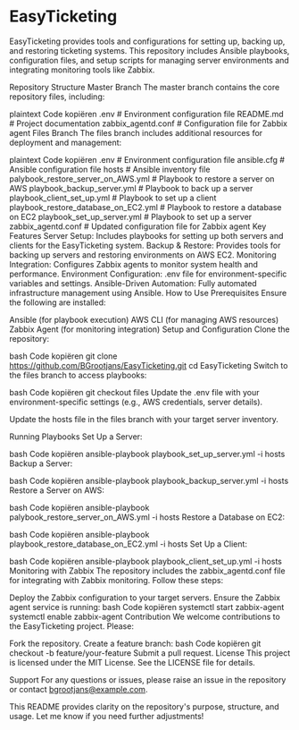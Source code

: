 # EasyTicketing

EasyTicketing provides tools and configurations for setting up, backing up, and restoring ticketing systems. This repository includes Ansible playbooks, configuration files, and setup scripts for managing server environments and integrating monitoring tools like Zabbix.

Repository Structure
Master Branch
The master branch contains the core repository files, including:

plaintext
Code kopiëren
.env                 # Environment configuration file
README.md            # Project documentation
zabbix_agentd.conf   # Configuration file for Zabbix agent
Files Branch
The files branch includes additional resources for deployment and management:

plaintext
Code kopiëren
.env                                  # Environment configuration file
ansible.cfg                           # Ansible configuration file
hosts                                 # Ansible inventory file
palybook_restore_server_on_AWS.yml   # Playbook to restore a server on AWS
playbook_backup_server.yml           # Playbook to back up a server
playbook_client_set_up.yml           # Playbook to set up a client
playbook_restore_database_on_EC2.yml # Playbook to restore a database on EC2
playbook_set_up_server.yml            # Playbook to set up a server
zabbix_agentd.conf                   # Updated configuration file for Zabbix agent
Key Features
Server Setup: Includes playbooks for setting up both servers and clients for the EasyTicketing system.
Backup & Restore: Provides tools for backing up servers and restoring environments on AWS EC2.
Monitoring Integration: Configures Zabbix agents to monitor system health and performance.
Environment Configuration: .env file for environment-specific variables and settings.
Ansible-Driven Automation: Fully automated infrastructure management using Ansible.
How to Use
Prerequisites
Ensure the following are installed:

Ansible (for playbook execution)
AWS CLI (for managing AWS resources)
Zabbix Agent (for monitoring integration)
Setup and Configuration
Clone the repository:

bash
Code kopiëren
git clone https://github.com/BGrootjans/EasyTicketing.git
cd EasyTicketing
Switch to the files branch to access playbooks:

bash
Code kopiëren
git checkout files
Update the .env file with your environment-specific settings (e.g., AWS credentials, server details).

Update the hosts file in the files branch with your target server inventory.

Running Playbooks
Set Up a Server:

bash
Code kopiëren
ansible-playbook playbook_set_up_server.yml -i hosts
Backup a Server:

bash
Code kopiëren
ansible-playbook playbook_backup_server.yml -i hosts
Restore a Server on AWS:

bash
Code kopiëren
ansible-playbook palybook_restore_server_on_AWS.yml -i hosts
Restore a Database on EC2:

bash
Code kopiëren
ansible-playbook playbook_restore_database_on_EC2.yml -i hosts
Set Up a Client:

bash
Code kopiëren
ansible-playbook playbook_client_set_up.yml -i hosts
Monitoring with Zabbix
The repository includes the zabbix_agentd.conf file for integrating with Zabbix monitoring. Follow these steps:

Deploy the Zabbix configuration to your target servers.
Ensure the Zabbix agent service is running:
bash
Code kopiëren
systemctl start zabbix-agent
systemctl enable zabbix-agent
Contribution
We welcome contributions to the EasyTicketing project. Please:

Fork the repository.
Create a feature branch:
bash
Code kopiëren
git checkout -b feature/your-feature
Submit a pull request.
License
This project is licensed under the MIT License. See the LICENSE file for details.

Support
For any questions or issues, please raise an issue in the repository or contact bgrootjans@example.com.

This README provides clarity on the repository's purpose, structure, and usage. Let me know if you need further adjustments!






